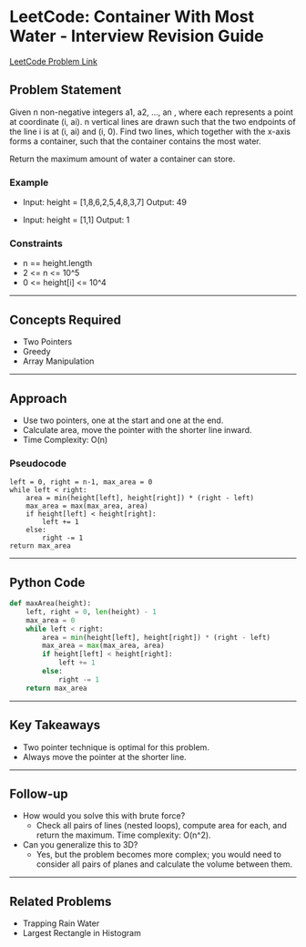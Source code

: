 # LeetCode: Container With Most Water - Interview Revision Guide

[LeetCode Problem Link](https://leetcode.com/problems/container-with-most-water/description/)

## Problem Statement
Given n non-negative integers a1, a2, ..., an , where each represents a point at coordinate (i, ai). n vertical lines are drawn such that the two endpoints of the line i is at (i, ai) and (i, 0). Find two lines, which together with the x-axis forms a container, such that the container contains the most water.

Return the maximum amount of water a container can store.

### Example
- Input: height = [1,8,6,2,5,4,8,3,7]
  Output: 49

- Input: height = [1,1]
  Output: 1

### Constraints
- n == height.length
- 2 <= n <= 10^5
- 0 <= height[i] <= 10^4

---

## Concepts Required
- Two Pointers
- Greedy
- Array Manipulation

---

## Approach
- Use two pointers, one at the start and one at the end.
- Calculate area, move the pointer with the shorter line inward.
- Time Complexity: O(n)

### Pseudocode
```
left = 0, right = n-1, max_area = 0
while left < right:
    area = min(height[left], height[right]) * (right - left)
    max_area = max(max_area, area)
    if height[left] < height[right]:
        left += 1
    else:
        right -= 1
return max_area
```

---

## Python Code
```python
def maxArea(height):
    left, right = 0, len(height) - 1
    max_area = 0
    while left < right:
        area = min(height[left], height[right]) * (right - left)
        max_area = max(max_area, area)
        if height[left] < height[right]:
            left += 1
        else:
            right -= 1
    return max_area
```

---

## Key Takeaways
- Two pointer technique is optimal for this problem.
- Always move the pointer at the shorter line.

---

## Follow-up
- How would you solve this with brute force?
  - Check all pairs of lines (nested loops), compute area for each, and return the maximum. Time complexity: O(n^2).
- Can you generalize this to 3D?
  - Yes, but the problem becomes more complex; you would need to consider all pairs of planes and calculate the volume between them.

---

## Related Problems
- Trapping Rain Water
- Largest Rectangle in Histogram
